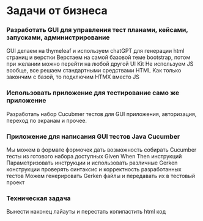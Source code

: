 # Задачи от бизнеса

### Разработать GUI для управления тест планами, кейсами, запусками, администрирование
GUI делаем на thymeleaf и используем chatGPT для генерации html страниц и верстки
Верстаем на самой базовой теме bootstrap, потом при желании можно перейти на любой другой UI Kit 
Не используем JS вообще, все решаем стандартными средствами HTML
Как только закончим с базой, то подключим HTMX вместо JS 

### Использовать приложение для тестирование само же приложение
Разработать набор Cucubmer тестов для GUI приложения, авторизация, переход по экранам и прочее.

### Приложение для написания GUI тестов Java Cucumber 
Мы можем в формате формочек дать возможность собирать Cucumber тесты из 
готового набора доступных Given When Then инструкций
Параметризовать инструкции и использовать различные Gerken конструкции
проверять синтаксис и корректность разработанных тестов
Можем генерировать Gerken файлы и передавать их в тестовый проект

### Техническая задача
Вынести наконец лайауты и перестать копипастить html код
